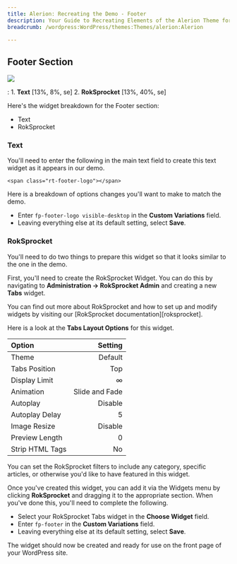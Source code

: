 ```yaml
---
title: Alerion: Recreating the Demo - Footer
description: Your Guide to Recreating Elements of the Alerion Theme for WordPress
breadcrumb: /wordpress:WordPress/themes:Themes/alerion:Alerion

---
```


Footer Section
-----
![][demo]

:   1. **Text** [13%, 8%, se]
    2. **RokSprocket** [13%, 40%, se]

Here's the widget breakdown for the Footer section:

* Text
* RokSprocket

### Text

You'll need to enter the following in the main text field to create this text widget as it appears in our demo.

~~~
<span class="rt-footer-logo"></span>
~~~

Here is a breakdown of options changes you'll want to make to match the demo.

* Enter `fp-footer-logo visible-desktop` in the **Custom Variations** field.
* Leaving everything else at its default setting, select **Save**.

### RokSprocket

You'll need to do two things to prepare this widget so that it looks similar to the one in the demo.

First, you'll need to create the RokSprocket Widget. You can do this by navigating to **Administration -> RokSprocket Admin** and creating a new **Tabs** widget. 

You can find out more about RokSprocket and how to set up and modify widgets by visiting our [RokSprocket documentation][roksprocket].

Here is a look at the **Tabs Layout Options** for this widget.

| Option          |        Setting |  
| :-------------- | -------------: |  
| Theme           |        Default |  
| Tabs Position   |            Top |  
| Display Limit   |              ∞ |  
| Animation       | Slide and Fade |  
| Autoplay        |        Disable |  
| Autoplay Delay  |              5 |  
| Image Resize    |        Disable |  
| Preview Length  |              0 |  
| Strip HTML Tags |             No |  

You can set the RokSprocket filters to include any category, specific articles, or otherwise you'd like to have featured in this widget.

Once you've created this widget, you can add it via the Widgets menu by clicking **RokSprocket** and dragging it to the appropriate section. When you've done this, you'll need to complete the following.

* Select your RokSprocket Tabs widget in the **Choose Widget** field.
* Enter `fp-footer` in the **Custom Variations** field.
* Leaving everything else at its default setting, select **Save**.

The widget should now be created and ready for use on the front page of your WordPress site.

[demo]: assets/demo_10.jpeg